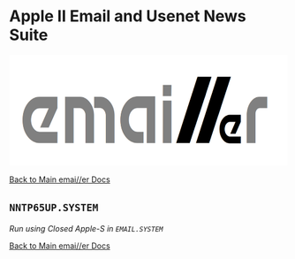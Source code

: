 # Apple II Email and Usenet News Suite

<p align="center"><img src="img/emailler-logo.png" alt="emai//er-logo" height="200px"></p>

[Back to Main emai//er Docs](README-emailler.md)

## `NNTP65UP.SYSTEM`

*Run using Closed Apple-S in `EMAIL.SYSTEM`*

[Back to Main emai//er Docs](README-emailler.md)


